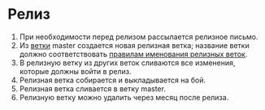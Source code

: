 # Релиз

1. При необходимости перед релизом рассылается релизное письмо.
2. Из [ветки](branches.md) master создается новая релизная ветка; название ветки должно соответствовать [правилам именования релизных веток](branch%20names.md).
3. В релизную ветку из других веток сливаются все изменения, которые должны войти в релиз.
4. Релизная ветка собирается и выкладывается на бой.
5. Релизная ветка сливается в ветку master.
6. Релизную ветку можно удалить через месяц после релиза.

